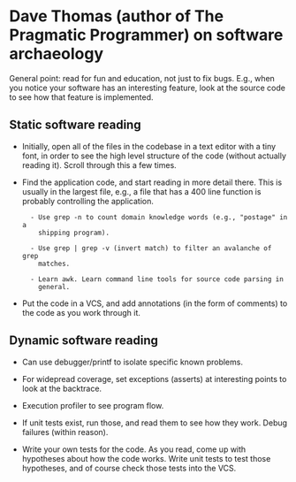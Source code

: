 # Dave Thomas (author of The Pragmatic Programmer) on software archaeology


General point: read for fun and education, not just to fix bugs. E.g., when you
notice your software has an interesting feature, look at the source code to see
how that feature is implemented.


## Static software reading

- Initially, open all of the files in the codebase in a text editor with a tiny
  font, in order to see the high level structure of the code (without actually
  reading it). Scroll through this a few times.

- Find the application code, and start reading in more detail there. This is
  usually in the largest file, e.g., a file that has a 400 line function is
  probably controlling the application.

        - Use grep -n to count domain knowledge words (e.g., "postage" in a
          shipping program).

        - Use grep | grep -v (invert match) to filter an avalanche of grep
          matches.

        - Learn awk. Learn command line tools for source code parsing in
          general.

- Put the code in a VCS, and add annotations (in the form of comments) to the
  code as you work through it.


## Dynamic software reading

- Can use debugger/printf to isolate specific known problems.

- For widepread coverage, set exceptions (asserts) at interesting points to
  look at the backtrace.

- Execution profiler to see program flow.

- If unit tests exist, run those, and read them to see how they work. Debug
  failures (within reason).

- Write your own tests for the code. As you read, come up with hypotheses about
  how the code works. Write unit tests to test those hypotheses, and of course
  check those tests into the VCS.
